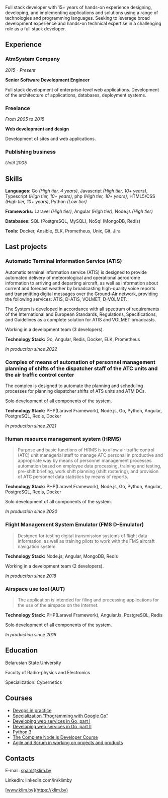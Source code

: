 Full stack developer with 15+ years of hands-on experience designing, developing, and implementing applications and solutions using a range of technologies and programming languages. Seeking to leverage broad development experience and hands-on technical expertise in a challenging role as a full stack developer.

## Experience

### AtmSystem Company

*2015 - Present*

**Senior Software Development Engineer**

Full stack development of enterprise-level web applications. Development of the architecture of applications, databases, deployment systems.

### Freelance

*From 2005 to 2015*

**Web development and design**

Development of sites and web applications.

### Publishing business

*Until 2005*

## Skills

**Languages:** Go *(High tier, 4 years)*, Javascript *(High tier, 10+ years)*, Typescript *(High tier, 10+ years)*, php *(High tier, 10+ years)*, HTML5/CSS *(High tier, 10+ years)*, Python *(Low tier)*

**Frameworks:** Laravel *(High tier)*, Angular *(High tier)*, Node.js *(High tier)*

**Databases:** SQL (PostgreSQL, MySQL), NoSql (MongoDB, Redis)

**Tools:** Docker, Ansible, ELK, Prometheus, Unix, Git, Jira

## Last projects

### Automatic Terminal Information Service (ATIS) 

Automatic terminal information service (ATIS) is designed to provide automated delivery of meteorological and operational aerodrome information to arriving and departing aircraft, as well as information about current and forecast weather by broadcasting high-quality voice reports and transmitting digital messages over the Ground-Air network, providing the following services: ATIS, D-ATIS, VOLMET, D-VOLMET.

The System is developed in accordance with all spectrum of requirements of the International and European Standards, Regulations, Specifications, and Guidelines as a complete solution for ATIS and VOLMET broadcasts.

Working in a development team (3 developers).

**Technology Stack:** Go, Angular, Redis, Docker, ELK, Prometheus

*In production since 2022*

### Complex of means of automation of personnel management planning of shifts of the dispatcher staff of the ATC units and the air traffic control center

The complex is designed to automate the planning and scheduling processes for planning dispatcher shifts of ATS units and ATM DCs.

Solo development of all components of the system.

**Technology Stack:** PHP(Laravel Framework), Node.js, Go, Python, Angular, PostgreSQL, Redis, Docker

*In production since 2021*

### Human resource management system (HRMS)

> Purpose and basic functions of HRMS is to allow air traffic control (ATC) unit managerial staff
to manage ATC personal in productive and appropriate way by means of personnel management processes
automation based on employee data processing, training and testing, pre-shift briefing,
work shift planning (shift rostering), and provision of ATC personnel data statistics by means of reports.

**Technology Stack:** PHP(Laravel Framework), Node.js, Go, Python, Angular, PostgreSQL, Redis, Docker

Solo development of all components of the system.

*In production since 2020*

### Flight Management System Emulator (FMS D-Emulator)

> Designed for testing digital transmission systems of flight data information,
as well as training pilots to work with the FMS aircraft navigation system.

**Technology Stack:** Node.js, Angular, MongoDB, Redis

Working in a development team (2 developers).

*In production since 2018*

### Airspace use tool (AUT)

> The application is intended for filing and processing applications for the use of the airspace on the Internet.

**Technology Stack:** PHP(Laravel Framework), AngularJs, PostgreSQL, Redis

Solo development of all components of the system.

*In production since 2016*

## Education

Belarusian State University

Faculty of Radio-physics and Electronics

Specialization: Cybernetics

## Courses

- [Devops in practice](https://www.coursera.org/account/accomplishments/verify/VACRXA4GHMWJ)
- [Specialization "Programming with Google Go"](https://www.coursera.org/verify/specialization/8YMK7A7TD4RJ)
- [Developing web services in Go, part I](https://www.coursera.org/account/accomplishments/verify/7KXWGSDNYZBM)
- [Developing web services in Go, part II](https://www.coursera.org/account/accomplishments/verify/F5L39T8J8CVW)
- [Python 3](https://www.udemy.com/certificate/UC-2180dcf9-c0bf-40be-91d8-87d6b7c0233e)
- [The Complete Node.js Developer Course](https://www.udemy.com/certificate/UC-e8b65d84-c00c-4698-b55a-ca31af1fabb4)
- [Agile and Scrum in working on projects and products](https://www.coursera.org/account/accomplishments/verify/6XY8WXN8Q38R)

## Contacts

E-mail: spam@klim.by

LinkedIn: linkedin.com/in/klimby

[www.klim.by](https://klim.by)

